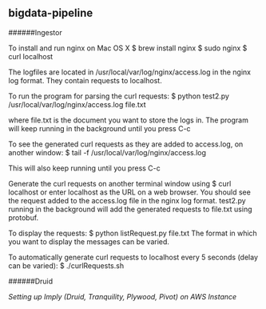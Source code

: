 ## bigdata-pipeline

######Ingestor

To install and run nginx on Mac OS X
$ brew install nginx
$ sudo nginx
$ curl localhost

The logfiles are located in /usr/local/var/log/nginx/access.log in the nginx log format.
They contain requests to localhost.

To run the program for parsing the curl requests:
$ python test2.py /usr/local/var/log/nginx/access.log file.txt

where file.txt is the document you want to store the logs in.
The program will keep running in the background until you press C-c

To see the generated curl requests as they are added to access.log, on another window:
$ tail -f /usr/local/var/log/nginx/access.log

This will also keep running until you press C-c

Generate the curl requests on another terminal window using
$ curl localhost
or enter localhost as the URL on a web browser.
You should see the request added to the access.log file in the nginx log format.
test2.py running in the background will add the generated requests to file.txt using
protobuf.

To display the requests:
$ python listRequest.py file.txt
The format in which you want to display the messages can be varied.

To automatically generate curl requests to localhost every 5 seconds (delay can be
varied):
$ ./curlRequests.sh

######Druid

*Setting up Imply (Druid, Tranquility, Plywood, Pivot) on AWS Instance*

